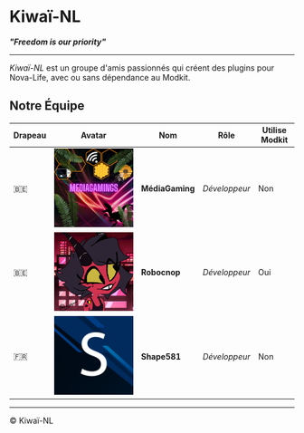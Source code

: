 # Kiwaï-NL  

**_"Freedom is our priority"_**

---

_Kiwaï-NL_ est un groupe d'amis passionnés qui créent des plugins pour Nova-Life, avec ou sans dépendance au Modkit.  

## **Notre Équipe**

| Drapeau | Avatar | Nom | Rôle | Utilise Modkit |
|---|---|---|---|---|
| 🇧🇪 | ![Avatar MédiaGaming](https://github.com/Kiwai-NL/.github/blob/main/Image/MediaGaming_1.png) | **MédiaGaming** | *Développeur* | Non |
| 🇧🇪 | ![Avatar Robocnop](https://github.com/BelgiansDev/.github/blob/main/images/MillieRobo.png) | **Robocnop** | *Développeur* | Oui |
| 🇫🇷 | ![Avatar Shape581](https://github.com/Kiwai-NL/.github/blob/main/Image/shape581.png) | **Shape581** | *Développeur* | Non |

---

© Kiwaï-NL  
